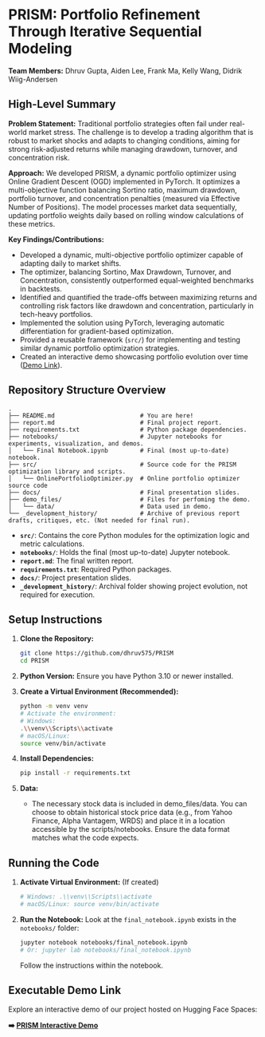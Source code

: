 # PRISM: Portfolio Refinement Through Iterative Sequential Modeling

**Team Members:** Dhruv Gupta, Aiden Lee, Frank Ma, Kelly Wang, Didrik Wiig-Andersen

## High-Level Summary

**Problem Statement:** Traditional portfolio strategies often fail under real-world market stress. The challenge is to develop a trading algorithm that is robust to market shocks and adapts to changing conditions, aiming for strong risk-adjusted returns while managing drawdown, turnover, and concentration risk.

**Approach:** We developed PRISM, a dynamic portfolio optimizer using Online Gradient Descent (OGD) implemented in PyTorch. It optimizes a multi-objective function balancing Sortino ratio, maximum drawdown, portfolio turnover, and concentration penalties (measured via Effective Number of Positions). The model processes market data sequentially, updating portfolio weights daily based on rolling window calculations of these metrics.

**Key Findings/Contributions:**
- Developed a dynamic, multi-objective portfolio optimizer capable of adapting daily to market shifts.
- The optimizer, balancing Sortino, Max Drawdown, Turnover, and Concentration, consistently outperformed equal-weighted benchmarks in backtests.
- Identified and quantified the trade-offs between maximizing returns and controlling risk factors like drawdown and concentration, particularly in tech-heavy portfolios.
- Implemented the solution using PyTorch, leveraging automatic differentiation for gradient-based optimization.
- Provided a reusable framework (`src/`) for implementing and testing similar dynamic portfolio optimization strategies.
- Created an interactive demo showcasing portfolio evolution over time ([Demo Link](https://droov-opt.hf.space/)).

## Repository Structure Overview

```
.
├── README.md                        # You are here!
├── report.md                        # Final project report.
├── requirements.txt                 # Python package dependencies.
├── notebooks/                       # Jupyter notebooks for experiments, visualization, and demos.
│   └── Final Notebook.ipynb         # Final (most up-to-date) notebook. 
├── src/                             # Source code for the PRISM optimization library and scripts.
│   └── OnlinePortfolioOptimizer.py  # Online portfolio optimizer source code
├── docs/                            # Final presentation slides.
├── demo_files/                      # Files for perfoming the demo.
│   └── data/                        # Data used in demo.
└── _development_history/            # Archive of previous report drafts, critiques, etc. (Not needed for final run).
```
- **`src/`**: Contains the core Python modules for the optimization logic and metric calculations.
- **`notebooks/`**: Holds the final (most up-to-date) Jupyter notebook.
- **`report.md`**: The final written report.
- **`requirements.txt`**: Required Python packages.
- **`docs/`**: Project presentation slides.
- **`_development_history/`**: Archival folder showing project evolution, not required for execution.

## Setup Instructions

1.  **Clone the Repository:**
    ```bash
    git clone https://github.com/dhruv575/PRISM
    cd PRISM
    ```

2.  **Python Version:**
    Ensure you have Python 3.10 or newer installed.

3.  **Create a Virtual Environment (Recommended):**
    ```bash
    python -m venv venv
    # Activate the environment:
    # Windows:
    .\\venv\\Scripts\\activate
    # macOS/Linux:
    source venv/bin/activate
    ```

4.  **Install Dependencies:**
    ```bash
    pip install -r requirements.txt
    ```

5.  **Data:**
    - The necessary stock data is included in demo_files/data. You can choose to obtain historical stock price data (e.g., from Yahoo Finance, Alpha Vantagem, WRDS) and place it in a location accessible by the scripts/notebooks. Ensure the data format matches what the code expects.

## Running the Code

1.  **Activate Virtual Environment:** (If created)
    ```bash
    # Windows: .\\venv\\Scripts\\activate
    # macOS/Linux: source venv/bin/activate
    ```

2.  **Run the Notebook:**
    Look at the `final_notebook.ipynb` exists in the `notebooks/` folder:
    ```bash
    jupyter notebook notebooks/final_notebook.ipynb
    # Or: jupyter lab notebooks/final_notebook.ipynb
    ```
    Follow the instructions within the notebook.

## Executable Demo Link

Explore an interactive demo of our project hosted on Hugging Face Spaces:

**➡️ [PRISM Interactive Demo](https://droov-opt.hf.space/)**






